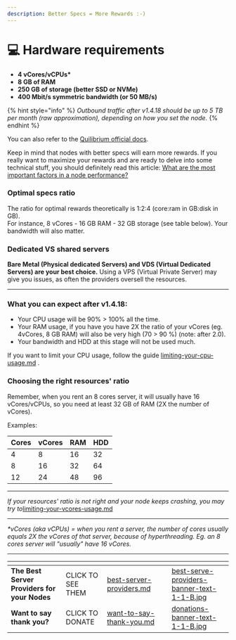 ```yaml
---
description: Better Specs = More Rewards :-)
---
```


# 💻 Hardware requirements

* **4 vCores/vCPUs\***
* **8 GB of RAM**
* **250 GB of storage (better SSD or NVMe)**
* **400 Mbit/s symmetric bandwidth (or 50 MB/s)**

{% hint style="info" %}
_Outbound traffic after v1.4.18 should be up to 5 TB per month (raw approximation), depending on how you set the node._
{% endhint %}

You can also refer to the [Quilibrium official docs](https://quilibrium.com/docs/noderunning).

Keep in mind that nodes with better specs will earn more rewards. If you really want to maximize your rewards and are ready to delve into some technical stuff, you should definitely read this article: [What are the most important factors in a node performance?](https://docs.quilibrium.one/start/v/wiki/technical/what-are-the-most-important-factors-in-a-node-performance)

### Optimal specs ratio

The ratio for optimal rewards theoretically is  1:2:4 (core:ram in GB:disk in GB). \
For instance, 8 vCores - 16 GB RAM - 32 GB storage (see table below). Your bandwidth will also matter.

### Dedicated VS shared servers

**Bare Metal (Physical dedicated Servers) and VDS (Virtual Dedicated Servers) are your best choice.** Using a VPS (Virtual Private Server) may give you issues, as often the providers oversell the resources.

***

### What you can expect after v1.4.18:

* Your CPU usage will be 90% > 100% all the time.
* Your RAM usage, if you have you have 2X the ratio of your vCores (eg. 4vCores, 8 GB RAM) will also be very high (70 > 90 %) (note: after 2.0).
* Your bandwidth and HDD at this stage will not be used much.

If you want to limit your CPU usage, follow the guide  [limiting-your-cpu-usage.md](tutorials/managing-your-system-resources/limiting-your-cpu-usage.md "mention") .

### Choosing the right resources' ratio

Remember, when you rent an 8 cores server, it will usually have 16 vCores/vCPUs, so you need at least 32 GB of RAM (2X the number of vCores).&#x20;

Examples:

| Cores | vCores | RAM | HDD |
| ----- | ------ | --- | --- |
| 4     | 8      | 16  | 32  |
| 8     | 16     | 32  | 64  |
| 12    | 24     | 48  | 96  |

***

_If your resources' ratio is not right and your node keeps crashing, you may try to_[limiting-your-vcores-usage.md](tutorials/managing-your-system-resources/limiting-your-vcores-usage.md "mention")

***

_\*vCores (aka vCPUs) = when you rent a server, the number of cores usually equals 2X the vCores of that server, because of hyperthreading. Eg. an 8 cores server will "usually" have 16 vCores._

***

<table data-card-size="large" data-column-title-hidden data-view="cards" data-full-width="false"><thead><tr><th></th><th></th><th data-hidden data-card-target data-type="content-ref"></th><th data-hidden></th><th data-hidden data-card-cover data-type="files"></th></tr></thead><tbody><tr><td><strong>The Best Server Providers for your Nodes</strong></td><td>CLICK TO SEE THEM</td><td><a href="best-server-providers.md">best-server-providers.md</a></td><td></td><td><a href=".gitbook/assets/best-serve-providers-banner-text-1-1-B.jpg">best-serve-providers-banner-text-1-1-B.jpg</a></td></tr><tr><td><strong>Want to say thank you?</strong></td><td>CLICK TO DONATE</td><td><a href="want-to-say-thank-you.md">want-to-say-thank-you.md</a></td><td></td><td><a href=".gitbook/assets/donations-banner-text-1-1-B.jpg">donations-banner-text-1-1-B.jpg</a></td></tr></tbody></table>
